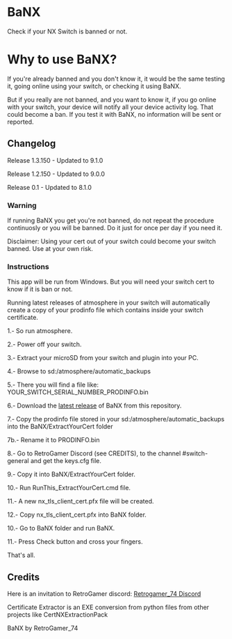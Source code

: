 # BaNX
Check if your NX Switch is banned or not.

# Why to use BaNX?

If you're already banned and you don't know it, it would be the same testing it, going online using your switch, or checking it using BaNX.

But if you really are not banned, and you want to know it, if you go online with your switch, your device will notify all your device activity log. That could become a ban. If you test it with BaNX, no information will be sent or reported.

## Changelog

Release 1.3.150 - Updated to 9.1.0

Release 1.2.150 - Updated to 9.0.0

Release 0.1 - Updated to 8.1.0

### Warning

If running BaNX you get you're not banned, do not repeat the procedure continuosly or you will be banned. Do it just for once per day if you need it.

Disclaimer: Using your cert out of your switch could become your switch banned. Use at your own risk.

### Instructions

This app will be run from Windows. But you will need your switch cert to know if it is ban or not.

Running latest releases of atmosphere in your switch will automatically create a copy of your prodinfo file which contains inside your switch certificate.

1.- So run atmosphere.

2.- Power off your switch.

3.- Extract your microSD from your switch and plugin into your PC.

4.- Browse to sd:/atmosphere/automatic_backups

5.- There you will find a file like: YOUR_SWITCH_SERIAL_NUMBER_PRODINFO.bin

6.- Download the [latest release](https://github.com/RetroGamer74/BaNX/releases) of BaNX from this repository.

7.- Copy the prodinfo file stored in your sd:/atmosphere/automatic_backups into the BaNX/ExtractYourCert folder

7b.- Rename it to PRODINFO.bin

8.- Go to RetroGamer Discord (see CREDITS), to the channel #switch-general and get the keys.cfg file.

9.- Copy it into BaNX/ExtractYourCert folder.

10.- Run RunThis_ExtractYourCert.cmd file.

11.- A new nx_tls_client_cert.pfx file will be created.

12.- Copy nx_tls_client_cert.pfx into BaNX folder.

10.- Go to BaNX folder and run BaNX.

11.- Press Check button and cross your fingers.


That's all.

## Credits
Here is an invitation to RetroGamer discord: [Retrogamer_74 Discord](https://discord.io/retrogamer_74)

Certificate Extractor is an EXE conversion from python files from other projects like CertNXExtractionPack

BaNX by RetroGamer_74
